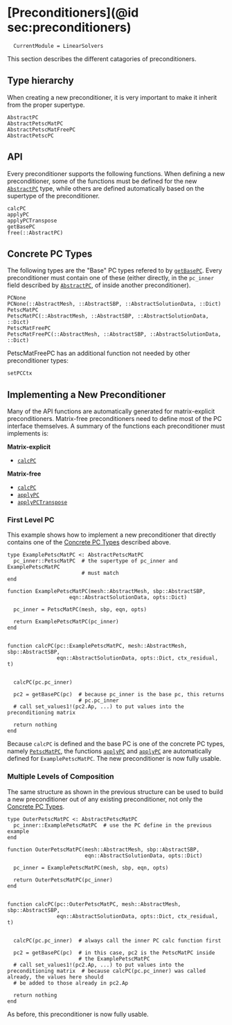 # [Preconditioners](@id sec:preconditioners)

```@meta
  CurrentModule = LinearSolvers
```

This section describes the different catagories of preconditioners.

## Type hierarchy

When creating a new preconditioner, it is very important to make it inherit
from the proper supertype.

```@docs
AbstractPC
AbstractPetscMatPC
AbstractPetscMatFreePC
AbstractPetscPC
```


## API

Every preconditioner supports the following functions.  When defining a new
preconditioner, some of the functions must be defined for the new 
[`AbstractPC`](@ref) type, while others are defined automatically based on the
supertype of the preconditioner.

```@docs
calcPC
applyPC
applyPCTranspose
getBasePC
free(::AbstractPC)
```

## Concrete PC Types

The following types are the "Base" PC types refered to by [`getBasePC`](@ref).
Every preconditioner must contain one of these (either directly, in the
`pc_inner` field described by [`AbstractPC`](@ref), of inside another
preconditioner).


```@docs
PCNone
PCNone(::AbstractMesh, ::AbstractSBP, ::AbstractSolutionData, ::Dict)
PetscMatPC
PetscMatPC(::AbstractMesh, ::AbstractSBP, ::AbstractSolutionData, ::Dict)
PetscMatFreePC
PetscMatFreePC(::AbstractMesh, ::AbstractSBP, ::AbstractSolutionData, ::Dict)
```

PetscMatFreePC has an additional function not needed by other preconditioner
types:

```@docs
setPCCtx
```

## Implementing a New Preconditioner

Many of the API functions are automatically generated for matrix-explicit
preconditioners.  Matrix-free preconditioners need to define most of the PC
interface themselves.  A summary of the functions each preconditioner must
implements is:

**Matrix-explicit**

 * [`calcPC`](@ref)

**Matrix-free**

 * [`calcPC`](@ref)
 * [`applyPC`](@ref)
 * [`applyPCTranspose`](@ref)

### First Level PC
  This example shows how to implement a new preconditioner that directly
  contains one of the [Concrete PC Types](@ref) described above.

```
type ExamplePetscMatPC <: AbstractPetscMatPC
  pc_inner::PetscMatPC  # the supertype of pc_inner and ExamplePetscMatPC
                        # must match
end

function ExamplePetscMatPC(mesh::AbstractMesh, sbp::AbstractSBP,
                    eqn::AbstractSolutionData, opts::Dict)

  pc_inner = PetscMatPC(mesh, sbp, eqn, opts)

  return ExamplePetscMatPC(pc_inner)
end


function calcPC(pc::ExamplePetscMatPC, mesh::AbstractMesh, sbp::AbstractSBP,
                eqn::AbstractSolutionData, opts::Dict, ctx_residual, t)


  calcPC(pc.pc_inner)

  pc2 = getBasePC(pc)  # because pc_inner is the base pc, this returns
                       # pc.pc_inner
  # call set_values1!(pc2.Ap, ...) to put values into the preconditioning matrix

  return nothing
end
```

Because `calcPC` is defined and the base PC is one of the concrete PC types,
namely [`PetscMatPC`](@ref), the functions [`applyPC`](@ref) and
[`applyPC`](@ref) are automatically defined for `ExamplePetscMatPC`.
The new preconditioner is now fully usable.

### Multiple Levels of Composition

The same structure as shown in the previous structure can be used to build
a new preconditioner out of any existing preconditioner, not only the [Concrete PC Types](@ref).

```
type OuterPetscMatPC <: AbstractPetscMatPC
  pc_inner::ExamplePetscMatPC  # use the PC define in the previous example
end

function OuterPetscMatPC(mesh::AbstractMesh, sbp::AbstractSBP,
                         eqn::AbstractSolutionData, opts::Dict)

  pc_inner = ExamplePetscMatPC(mesh, sbp, eqn, opts)

  return OuterPetscMatPC(pc_inner)
end


function calcPC(pc::OuterPetscMatPC, mesh::AbstractMesh, sbp::AbstractSBP,
                eqn::AbstractSolutionData, opts::Dict, ctx_residual, t)


  calcPC(pc.pc_inner)  # always call the inner PC calc function first

  pc2 = getBasePC(pc)  # in this case, pc2 is the PetscMatPC inside 
                       # the ExamplePetscMatPC
  # call set_values1!(pc2.Ap, ...) to put values into the preconditioning matrix  # because calcPC(pc.pc_inner) was called already, the values here should
  # be added to those already in pc2.Ap

  return nothing
end
```

As before, this preconditioner is now fully usable.
